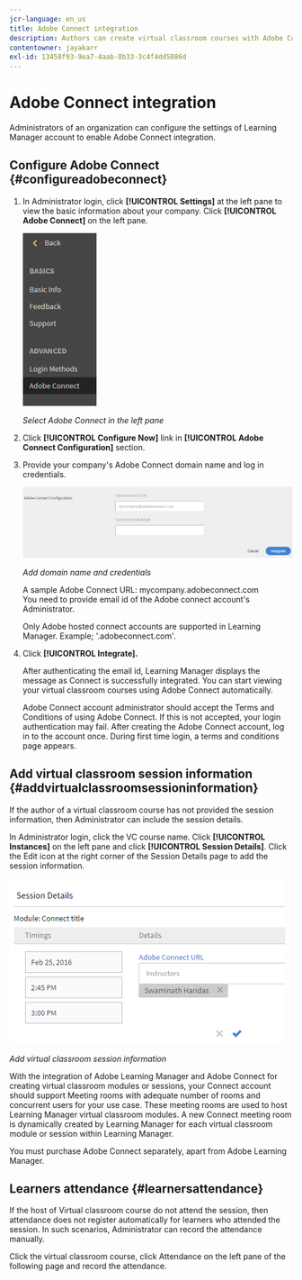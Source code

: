 ```yaml
---
jcr-language: en_us
title: Adobe Connect integration
description: Authors can create virtual classroom courses with Adobe Connect during course creation process. To enable Adobe Connect for your Learning Manager account, you need to contact the Administrator of your organization.
contentowner: jayakarr
exl-id: 13458f93-9ea7-4aab-8b33-3c4f4dd5886d
---
```

# Adobe Connect integration

Administrators of an organization can configure the settings of Learning Manager account to enable Adobe Connect integration.

## Configure Adobe Connect {#configureadobeconnect}

1. In Administrator login, click **[!UICONTROL Settings]** at the left pane to view the basic information about your company. Click **[!UICONTROL Adobe Connect]** on the left pane.

   ![](assets/left-pane.png)

   *Select Adobe Connect in the left pane*

1. Click **[!UICONTROL Configure Now]** link in **[!UICONTROL Adobe Connect Configuration]** section.

   <!--![](assets/configure-now-connect.png)-->

1. Provide your company's Adobe Connect domain name and log in credentials.

   ![](assets/adobeconnect-config.png)

   *Add domain name and credentials*

   A sample Adobe Connect URL: mycompany.adobeconnect.com  
   You need to provide email id of the Adobe connect account's Administrator. 

   Only Adobe hosted connect accounts are supported in Learning Manager. Example; '.adobeconnect.com'.

1. Click **[!UICONTROL Integrate].**

   After authenticating the email id, Learning Manager displays the message as Connect is successfully integrated. You can start viewing your virtual classroom courses using Adobe Connect automatically.

   Adobe Connect account administrator should accept the Terms and Conditions of using Adobe Connect. If this is not accepted, your login authentication may fail. After creating the Adobe Connect account, log in to the account once. During first time login, a terms and conditions page appears.

   <!--![](assets/mail-confirmation.png)-->

## Add virtual classroom session information {#addvirtualclassroomsessioninformation}

If the author of a virtual classroom course has not provided the session information, then Administrator can include the session details.

In Administrator login, click the VC course name. Click **[!UICONTROL Instances]** on the left pane and click **[!UICONTROL Session Details]**.  Click the Edit icon at the right corner of the Session Details page to add the session information.

![](assets/session-creation-admin.png)

*Add virtual classroom session information*

With the integration of Adobe Learning Manager and Adobe Connect for creating virtual classroom modules or sessions, your Connect account should support Meeting rooms with adequate number of rooms and concurrent users for your use case. These meeting rooms are used to host Learning Manager virtual classroom modules. A new Connect meeting room is dynamically created by Learning Manager for each virtual classroom module or session within Learning Manager.

You must purchase Adobe Connect separately, apart from Adobe Learning Manager.

## Learners attendance {#learnersattendance}

If the host of Virtual classroom course do not attend the session, then attendance does not register automatically for learners who attended the session. In such scenarios, Administrator can record the attendance manually.

Click the virtual classroom course, click Attendance on the left pane of the following page and record the attendance.
